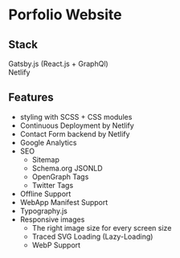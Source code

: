 
# Porfolio Website


## Stack
Gatsby.js (React.js + GraphQl)  
Netlify

## Features
- styling with SCSS + CSS modules
- Continuous Deployment by Netlify
- Contact Form backend by Netlify
- Google Analytics
- SEO
    - Sitemap
    - Schema.org JSONLD
    - OpenGraph Tags
    - Twitter Tags
- Offline Support
- WebApp Manifest Support
- Typography.js
- Responsive images
    - The right image size for every screen size
    - Traced SVG Loading (Lazy-Loading)
    - WebP Support
